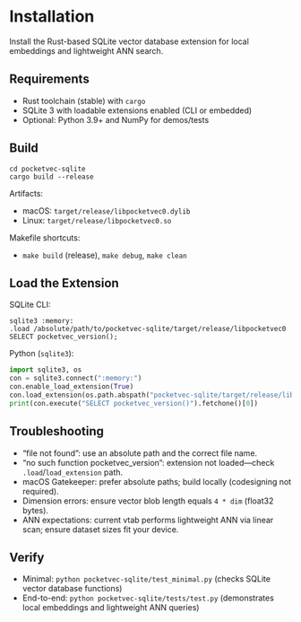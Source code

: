 # Installation

Install the Rust-based SQLite vector database extension for local embeddings and lightweight ANN search.

## Requirements
- Rust toolchain (stable) with `cargo`
- SQLite 3 with loadable extensions enabled (CLI or embedded)
- Optional: Python 3.9+ and NumPy for demos/tests

## Build
```
cd pocketvec-sqlite
cargo build --release
```
Artifacts:
- macOS: `target/release/libpocketvec0.dylib`
- Linux: `target/release/libpocketvec0.so`

Makefile shortcuts:
- `make build` (release), `make debug`, `make clean`

## Load the Extension

SQLite CLI:
```
sqlite3 :memory:
.load /absolute/path/to/pocketvec-sqlite/target/release/libpocketvec0
SELECT pocketvec_version();
```

Python (`sqlite3`):
```python
import sqlite3, os
con = sqlite3.connect(":memory:")
con.enable_load_extension(True)
con.load_extension(os.path.abspath("pocketvec-sqlite/target/release/libpocketvec0"))
print(con.execute("SELECT pocketvec_version()").fetchone()[0])
```

## Troubleshooting
- “file not found”: use an absolute path and the correct file name.
- “no such function pocketvec_version”: extension not loaded—check `.load`/`load_extension` path.
- macOS Gatekeeper: prefer absolute paths; build locally (codesigning not required).
- Dimension errors: ensure vector blob length equals `4 * dim` (float32 bytes).
 - ANN expectations: current vtab performs lightweight ANN via linear scan; ensure dataset sizes fit your device.

## Verify
- Minimal: `python pocketvec-sqlite/test_minimal.py` (checks SQLite vector database functions)
- End-to-end: `python pocketvec-sqlite/tests/test.py` (demonstrates local embeddings and lightweight ANN queries)
